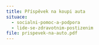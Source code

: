 ```yaml
---
title: Příspěvek na koupi auta
situace:
  - socialni-pomoc-a-podpora
  - lide-se-zdravotnim-postizenim
file: prispevek-na-auto.pdf
---
```

